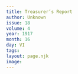 ```yaml
---
title: Treasurer’s Report
author: Unknown
issue: 18
volume: 4
year: 1917
month: 16
day: VI
tags:
layout: page.njk
image:
---
```





